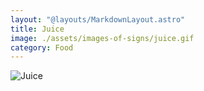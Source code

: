 ```yaml
---
layout: "@layouts/MarkdownLayout.astro"
title: Juice
image: ./assets/images-of-signs/juice.gif
category: Food
---
```


![Juice](@signs/juice.gif)
